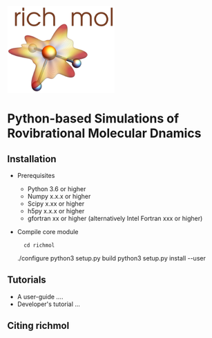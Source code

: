 <div align="left">
  <img src="https://github.com/CFEL-CMI/richmol/blob/develop/doc/richmol_logo.png" height="200px"/>
</div>

Python-based Simulations of Rovibrational Molecular Dnamics
===========================================================

Installation
------------
* Prerequisites
    - Python 3.6 or higher
    - Numpy x.x.x or higher
    - Scipy x.xx or higher
    - h5py x.x.x or higher
    - gfortran xx or higher (alternatively Intel Fortran xxx or higher)

* Compile core module

        cd richmol
	./configure
	python3 setup.py build
	python3 setup.py install --user

Tutorials
---------
* A user-guide ....
* Developer's tutorial ...

Citing richmol
--------------

